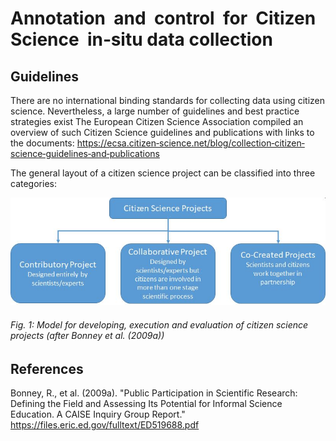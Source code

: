 # Annotation  and  control  for  Citizen  Science  in‐situ data collection 

## Guidelines  

There are no international binding standards for collecting data using citizen science. Nevertheless, a large number of guidelines and best practice strategies exist The  European  Citizen  Science  Association  compiled  an  overview  of  such  Citizen Science guidelines and publications with links to the documents: https://ecsa.citizen‐science.net/blog/collection‐citizen‐science‐guidelines‐and‐publications    

The general layout of a citizen science project can be classified into three categories:  

<img src="../images/classification_cs_projects.jpg" alt="class cs projects" class="inline" width="700"/>  

###### Fig. 1: Model	for	developing,	execution	and	evaluation	of	citizen	science	projects (after	Bonney	et	al.	(2009a))	

## References

Bonney, R., et al. (2009a). "Public Participation in Scientific Research: Defining the Field and Assessing Its Potential for Informal Science Education. A CAISE Inquiry Group Report." https://files.eric.ed.gov/fulltext/ED519688.pdf 

